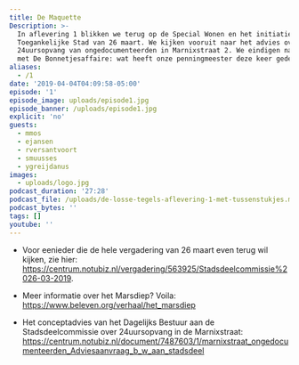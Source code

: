 ```yaml
---
title: De Maquette
Description: >-
  In aflevering 1 blikken we terug op de Special Wonen en het initiatiefvoorstel
  Toegankelijke Stad van 26 maart. We kijken vooruit naar het advies over de
  24uursopvang van ongedocumenteerden in Marnixstraat 2. We eindigen natuurlijk
  met De Bonnetjesaffaire: wat heeft onze penningmeester deze keer gedeclareerd?
aliases:
  - /1
date: '2019-04-04T04:09:58-05:00'
episode: '1'
episode_image: uploads/episode1.jpg
episode_banner: /uploads/episode1.jpg
explicit: 'no'
guests:
  - mmos
  - ejansen
  - rversantvoort
  - smuusses
  - ygreijdanus
images:
  - uploads/logo.jpg
podcast_duration: '27:28'
podcast_file: /uploads/de-losse-tegels-aflevering-1-met-tussenstukjes.mp3
podcast_bytes: ''
tags: []
youtube: ''
---
```

- Voor eenieder die de hele vergadering van 26 maart even terug wil kijken, zie hier: <https://centrum.notubiz.nl/vergadering/563925/Stadsdeelcommissie%2026-03-2019>.

- Meer informatie over het Marsdiep? Voila: <https://www.beleven.org/verhaal/het_marsdiep>

- Het conceptadvies van het Dagelijks Bestuur aan de Stadsdeelcommissie over 24uursopvang in de Marnixstraat: <https://centrum.notubiz.nl/document/7487603/1/marnixstraat_ongedocumenteerden_Adviesaanvraag_b_w_aan_stadsdeel>
